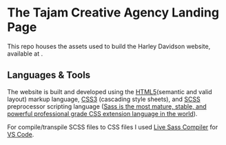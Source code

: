 # The Tajam Creative Agency Landing Page

This repo houses the assets used to build the Harley Davidson website, available at  .

## Languages & Tools
The website is built and developed using the [HTML5](https://medium.com/search?q=html5)(semantic and valid layout) markup language, [CSS3](https://medium.com/search?q=css3) (cascading style sheets), and [SCSS](https://sass-lang.com/guide) preprocessor scripting language  ([Sass is the most mature, stable, and powerful professional grade CSS extension language in the world](https://sass-lang.com/)).

For compile/transpile SCSS files to CSS files I used [Live Sass Compiler](https://marketplace.visualstudio.com/items?itemName=ritwickdey.live-sass) for [VS Code](https://code.visualstudio.com/download). 